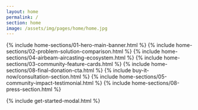 ```yaml
---
layout: home
permalink: /
section: home
image: /assets/img/pages/home/home.jpg
---
```


{% include home-sections/01-hero-main-banner.html %}
{% include home-sections/02-problem-solution-comparison.html %}
{% include home-sections/04-airbeam-aircasting-ecosystem.html %}
{% include home-sections/03-community-feature-cards.html %}
{% include home-sections/08-final-donation-cta.html %}
{% include buy-it-now/consultation-section.html %}
{% include home-sections/05-community-impact-testimonial.html %}
{% include home-sections/08-press-section.html %}

<!-- Include existing modal and scripts -->

{% include get-started-modal.html %}

<script defer type="text/javascript" src="/assets/js/citations.js"></script>
<script defer type="text/javascript" src="/assets/js/modern-home.js"></script>
<script defer type="text/javascript" src="/assets/js/scroll-animations.js"></script>
